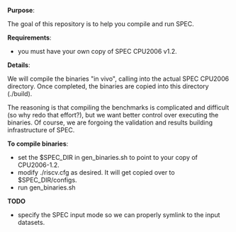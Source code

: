 **Purpose**:

The goal of this repository is to help you compile and run SPEC.

**Requirements**:

   - you must have your own copy of SPEC CPU2006 v1.2. 

**Details**:

We will compile the binaries "in vivo", calling into the actual SPEC CPU2006
directory. Once completed, the binaries are copied into this directory (./build). 

The reasoning is that compiling the benchmarks is complicated and difficult (so
why redo that effort?), but we want better control over executing the binaries.  Of
course, we are forgoing the validation and results building infrastructure of
SPEC. 

**To compile binaries**:

   - set the $SPEC_DIR in gen_binaries.sh to point to your copy of CPU2006-1.2.
   - modify ./riscv.cfg as desired. It will get copied over to  $SPEC_DIR/configs. 
   - run gen_binaries.sh
   
**TODO**
   - specify the SPEC input mode so we can properly symlink to the input datasets.
                    
